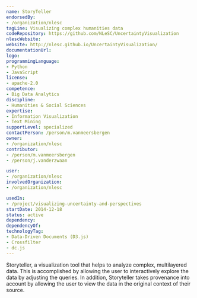 ```yaml
---
name: StoryTeller
endorsedBy:
- /organization/nlesc
tagLine: Visualizing complex humanities data
codeRepository: https://github.com/NLeSC/UncertaintyVisualization
nlescWebsite:
website: http://nlesc.github.io/UncertaintyVisualization/
documentationUrl:
logo:
programmingLanguage:
- Python
- JavaScript
license:
- apache-2.0
competence:
- Big Data Analytics
discipline:
- Humanities & Social Sciences
expertise:
- Information Visualization
- Text Mining
supportLevel: specialized
contactPerson: /person/m.vanmeersbergen
owner:
- /organization/nlesc
contributor:
- /person/m.vanmeersbergen
- /person/j.vanderzwaan

user:
- /organization/nlesc
involvedOrganization:
- /organization/nlesc

usedIn:
- /project/visualizing-uncertainty-and-perspectives
startDate: 2014-12-18
status: active
dependency:
dependencyOf:
technologyTag:
- Data-Driven Documents (D3.js)
- Crossfilter
- dc.js
---
```

Storyteller, a visualization tool that helps to analyze complex, multilayered data. This is accomplished by allowing the user to interactively explore the data by adjusting the queries.
In addition, Storyteller takes provenance into account by allowing the user to view the data in the original context of their source.
